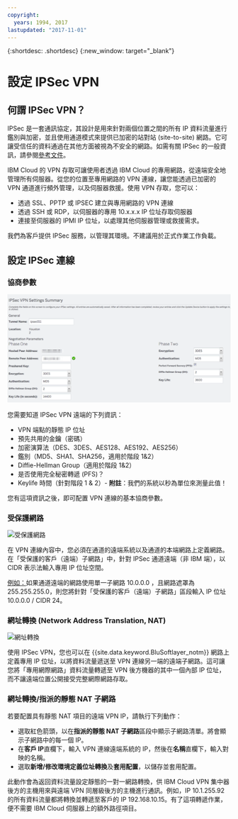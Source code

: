 ```yaml
---
copyright:
  years: 1994, 2017
lastupdated: "2017-11-01"
---
```


{:shortdesc: .shortdesc}
{:new_window: target="_blank"}

# 設定 IPSec VPN

## 何謂 IPSec VPN？

IPSec 是一套通訊協定，其設計是用來針對兩個位置之間的所有 IP 資料流量進行鑑別與加密，並且使用通道模式來提供已加密的站對站 (site-to-site) 網路。它可讓受信任的資料通過在其他方面被視為不安全的網路。如需有關 IPSec 的一般資訊，請參閱[參考文件](external-reference.html)。


IBM Cloud 的 VPN 存取可讓使用者透過 IBM Cloud 的專用網路，從遠端安全地管理所有伺服器。從您的位置至專用網路的 VPN 連線，讓您能透過已加密的 VPN 通道進行頻外管理，以及伺服器救援。使用 VPN 存取，您可以：

   - 透過 SSL、PPTP 或 IPSEC 建立與專用網路的 VPN 連線
   - 透過 SSH 或 RDP，以伺服器的專用 10.x.x.x IP 位址存取伺服器
   - 連接至伺服器的 IPMI IP 位址，以處理其他伺服器管理或救援需求。

我們為客戶提供 IPSec 服務，以管理其環境。不建議用於正式作業工作負載。


## 設定 IPSec 連線

### 協商參數
![協商參數](images/IPSec_VPN.png)

您需要知道 IPSec VPN 遠端的下列資訊：
- VPN 端點的靜態 IP 位址
- 預先共用的金鑰（密碼）
- 加密演算法（DES、3DES、AES128、AES192、AES256）
- 鑑別（MD5、SHA1、SHA256，適用於階段 1&2）
- Diffie-Hellman Group（適用於階段 1&2）
- 是否使用完全秘密轉遞 (PFS)？
- Keylife 時間（針對階段 1 & 2）- **附註**：我們的系統以秒為單位來測量此值！

您有這項資訊之後，即可配置 VPN 連線的基本協商參數。

### 受保護網路
![受保護網路](http://14bc7.http.dal05.cdn.softlayer.net/images/protected_networks.png)

在 VPN 連線內容中，您必須在通道的遠端系統以及通道的本端網路上定義網路。在「受保護的客戶（遠端）子網路」中，針對 IPSec 通道遠端（非 IBM 端），以 CIDR 表示法輸入專用 IP 位址空間。

<span style="text-decoration: underline">例如：</span>如果通道遠端的網路使用單一子網路 10.0.0.0 ，且網路遮罩為 255.255.255.0，則您將針對「受保護的客戶（遠端）子網路」區段輸入 IP 位址 10.0.0.0 / CIDR 24。

### 網址轉換 (Network Address Translation, NAT)
![網址轉換](http://14bc7.http.dal05.cdn.softlayer.net/images/nat.png)

使用 IPSec VPN，您也可以在 {{site.data.keyword.BluSoftlayer_notm}} 網路上定義專用 IP 位址，以將資料流量遞送至 VPN 連線另一端的遠端子網路。這可讓您將「專用網際網路」資料流量轉遞至 VPN 後方機器的其中一個內部 IP 位址，而不讓遠端位置公開接受完整網際網路存取。  

### 網址轉換/指派的靜態 NAT 子網路

若要配置具有靜態 NAT 項目的遠端 VPN IP，請執行下列動作： 

 * 選取紅色箭頭，以在**指派的靜態 NAT 子網路**區段中顯示子網路清單。將會顯示子網路中的每一個 IP。  
 * 在**客戶 IP**直欄下，輸入 VPN 連線遠端系統的 IP，然後在**名稱**直欄下，輸入對映的名稱。  
 * 選取**新增/修改環境定義位址轉換**及**套用配置**，以儲存並套用配置。
 
此動作會為返回資料流量設定靜態的一對一網路轉換，供 IBM Cloud VPN 集中器後方的主機用來與遠端 VPN 同層級後方的主機進行通訊。例如，IP 10.1.255.92 的所有資料流量都將轉換並轉遞至客戶的 IP 192.168.10.15。有了這項轉遞作業，便不需要 IBM Cloud 伺服器上的額外路徑項目。
